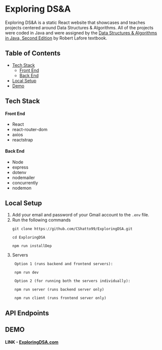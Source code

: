 # Exploring DS&A

Exploring DS&A is a static React website that showcases and teaches projects centered around Data Structures & Algorithms. All of the projects were coded in Java and were assigned by the [Data Structures & Algorithms in Java, Second Edition](http://web.fi.uba.ar/~jvillca/hd/public/books/Data_Structures_and_Algorithms_in_Java_2nd_Edition.pdf) by Robert Lafore textbook.

## Table of Contents

- [Tech Stack](#tech-stack)
  - [Front End](#front-end)
  - [Back End](#back-end)
- [Local Setup](#local-setup)
- [Demo](#demo)

## Tech Stack

#### Front End
* React
* react-router-dom
* axios
* reactstrap

#### Back End
* Node
* express
* dotenv
* nodemailer
* concurrently
* nodemon

## Local Setup
1. Add your email and password of your Gmail account to the `.env` file.
2. Run the following commands
    ```
    git clone https://github.com/CShatto99/ExploringDSA.git
    
    cd ExploringDSA
    
    npm run installDep
    ```
3. Servers
   ```
    Option 1 (runs backend and frontend servers):
    
    npm run dev
    
    Option 2 (for running both the servers individually):
    
    npm run server (runs backend server only)
    
    npm run client (runs frontend server only)
    ```
    
## API Endpoints

## DEMO

#### LINK - [ExploringDSA.com](https://exploringdsa.herokuapp.com)

